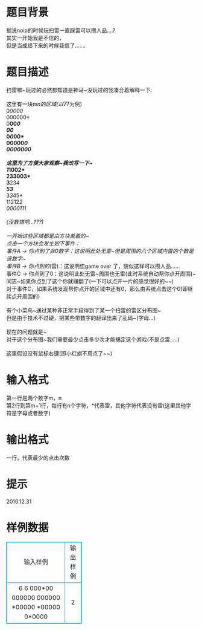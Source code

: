 # 

 
 # 题目背景 
据说noip的时候玩扫雷一直踩雷可以攒人品….?<BR>其实一开始我是不信的，<BR>但是当成绩下来的时候我信了…….<BR> 

 
 # 题目描述 
扫雷嘛~玩过的必然都知道是神马~没玩过的我凑合着解释一下:<BR><BR>这里有一块m*n的区域(以7*7为例)<BR>0*0000*<BR>000000*<BR>0**00*0<BR>**00***<BR>0*0*00*<BR>00000*0<BR>0000000<BR><BR>这里为了方便大家观察~我改写一下~<BR>1*1002*<BR>233003*<BR>3**23*4<BR>**53***<BR>3*3*45*<BR>11212*2<BR>0000111<BR><BR>(没数错吧…???)<BR><BR>一开始这些区域都是由方块盖着的~<BR>点击一个方块会发生如下事件：<BR>事件A&nbsp;-&gt;&nbsp;你点到了非0数字：这说明此处无雷~但是周围的八个区域内雷的个数是该数字~<BR>事件B&nbsp;-&gt;&nbsp;你点到的*(雷)：这说明您game&nbsp;over&nbsp;了，貌似这样可以攒人品......<BR>事件C&nbsp;-&gt;&nbsp;你点到了0：这说明此处无雷~周围也无雷(此时系统自动帮你点开周围)~同志~如果你点到了这个你就赚翻了(一下可以点开一片的感觉很好的~~)<BR>对于事件C，如果系统发现帮你点开的区域中还有0，那么由系统点击这个0(即继续点开周围的)<BR><BR>有个小菜鸟~通过某种非正常手段得到了某一个扫雷的雷区分布图~<BR>但是由于技术不过硬，把某些带数字的翻译出来了乱码~(字母…)<BR><BR>现在的问题就是~<BR>对于这个分布图~我们需要最少点击多少次才能搞定这个游戏(不是点雷…..)<BR><BR>这里假设没有鼠标右键(即小红旗不用点了~~)<BR> 

 
 # 输入格式 
第一行是两个数字m，n<BR>第2行到第m+1行，每行有n个字符，*代表雷，其他字符代表没有雷(这里其他字符是字母或者数字)<BR> 

 
 # 输出格式 
一行，代表最少的点击次数 

 
 # 提示 
2010.12.31 
# 样例数据
<style>
        table,table tr th, table tr td { border:1px solid #0094ff; }
        table { width: 200px; min-height: 25px; line-height: 25px; text-align: center; border-collapse: collapse;}   
    </style>
<table>
	<tr>
		<td>输入样例</td>
		<td>输出样例</td>
	</tr>
<tr><td>6 6
000*00
000000
000000
*00000
*00000
0*0000
</td><td>2
</td></tr></table>
